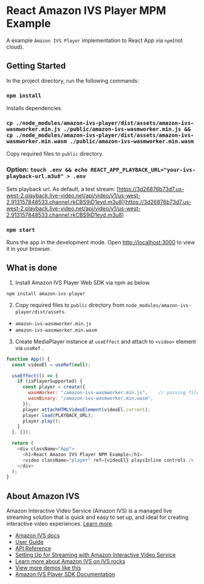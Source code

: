 # React Amazon IVS Player MPM Example

A example `Amazon IVS Player` implementation to React App via `npm`(not cloud).

## Getting Started

In the project directory, run the following commands:

### `npm install`

Installs dependencies.

### `cp ./node_modules/amazon-ivs-player/dist/assets/amazon-ivs-wasmworker.min.js ./public/amazon-ivs-wasmworker.min.js && cp ./node_modules/amazon-ivs-player/dist/assets/amazon-ivs-wasmworker.min.wasm ./public/amazon-ivs-wasmworker.min.wasm`

Copy required files to `public` directory.

### Option: `touch .env && echo REACT_APP_PLAYBACK_URL="your-ivs-playback-url.m3u8" > .env`

Sets playback url. As default, a test stream:
[https://3d26876b73d7.us-west-2.playback.live-video.net/api/video/v1/us-west-2.913157848533.channel.rkCBS9iD1eyd.m3u8](https://3d26876b73d7.us-west-2.playback.live-video.net/api/video/v1/us-west-2.913157848533.channel.rkCBS9iD1eyd.m3u8)

### `npm start`

Runs the app in the development mode. Open [http://localhost:3000](http://localhost:3000) to view it in your browser.

## What is done

1. Install Amazon IVS Player Web SDK via npm as below.

```console
npm install amazon-ivs-player
```

2. Copy required files to `public` directory from `node_modules/amazon-ivs-player/dist/assets`.

- `amazon-ivs-wasmworker.min.js`
- `amazon-ivs-wasmworker.min.wasm`

3. Create MediaPlayer instance at `useEffect` and attach to `<video>` element via `useRef` .

```js:src/App.js
function App() {
  const videoEl = useRef(null);

  useEffect(() => {
    if (isPlayerSupported) {
      const player = create({
        wasmWorker: "/amazon-ivs-wasmworker.min.js",    // passing files copied as above.
        wasmBinary: "/amazon-ivs-wasmworker.min.wasm",
      });
      player.attachHTMLVideoElement(videoEl.current);
      player.load(PLAYBACK_URL);
      player.play();
    }
  }, []);

  return (
    <div className="App">
      <h1>React Amazon IVS Player NPM Example</h1>
      <video className="player" ref={videoEl} playsInline controls />
    </div>
  );
}
```

## About Amazon IVS

Amazon Interactive Video Service (Amazon IVS) is a managed live streaming solution that is quick and easy to set up, and ideal for creating interactive video experiences. [Learn more](https://aws.amazon.com/ivs/).

- [Amazon IVS docs](https://docs.aws.amazon.com/ivs/)
- [User Guide](https://docs.aws.amazon.com/ivs/latest/userguide/)
- [API Reference](https://docs.aws.amazon.com/ivs/latest/APIReference/)
- [Setting Up for Streaming with Amazon Interactive Video Service](https://aws.amazon.com/blogs/media/setting-up-for-streaming-with-amazon-ivs/)
- [Learn more about Amazon IVS on IVS.rocks](https://ivs.rocks/)
- [View more demos like this](https://ivs.rocks/examples)
- [Amazon IVS Player SDK Documentation](https://aws.github.io/amazon-ivs-player-docs/1.6.1/web/index.html)
